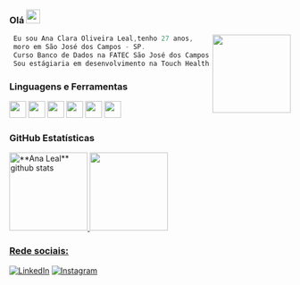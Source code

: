 
### Olá <img src="https://media.giphy.com/media/hvRJCLFzcasrR4ia7z/giphy.gif" width="25px">

<!-- <img align="right" width="150" src="https://www.imagensanimadas.com/data/media/218/pinguim-imagem-animada-0182.gif" />
 -->
<img align="right" width="140" src="https://i.pinimg.com/originals/94/d1/7e/94d17e25dba0111b8c6f737b6083e234.gif" />

```kotlin
 Eu sou Ana Clara Oliveira Leal,tenho 27 anos,
 moro em São José dos Campos - SP.
 Curso Banco de Dados na FATEC São José dos Campos - 6/6
 Sou estágiaria em desenvolvimento na Touch Health.
```
<!-- ![](https://visitor-badge.glitch.me/badge?page_id=heyanaleal-badge.id&left_color=black&right_color=pink) -->
### **Linguagens e Ferramentas**  
<code><img height="30" src="https://cdn-icons-png.flaticon.com/512/1822/1822899.png"></code>
<code><img height="30" src="https://cdn-icons-png.flaticon.com/512/226/226777.png"></code>
<code><img height="30" src="https://cdn-icons-png.flaticon.com/512/5968/5968267.png"></code>
<code><img height="30" src="https://cdn-icons-png.flaticon.com/512/5968/5968292.png"></code>
<code><img height="30" src="https://cdn-icons-png.flaticon.com/512/5968/5968242.png"></code>
<code><img height="30" src="https://upload.wikimedia.org/wikipedia/commons/thumb/9/95/Vue.js_Logo_2.svg/2367px-Vue.js_Logo_2.svg.png"></code>


### **GitHub Estatísticas**

<a href="https://github.com/heyanaleal">
 <img height="140em" src="https://github-readme-stats.vercel.app/api?username=heyanaleal&show_icons=true&theme=dracula&line_height=27" alt="**Ana Leal** github stats"/>
</a>
<a href="https://github.com/heyanaleal">
<img height="140em" src="https://github-readme-stats.vercel.app/api/top-langs/?username=heyanaleal&layout=compact&langs_count=7&theme=dracula&line_height=27"/>

### **Rede sociais:** 

<a href="https://www.linkedin.com/in/ana-clara-oliveira-leal-723169220/" target="_blank"><img src="https://img.shields.io/badge/LinkedIn-%230077B5.svg?&style=flat-square&logo=linkedin&logoColor=white" alt="LinkedIn"></a>
<a href="https://www.instagram.com/heyanaleal/" target="_blank"><img src="https://img.shields.io/badge/Instagram-%23E4405F.svg?&style=flat-square&logo=instagram&logoColor=white" alt="Instagram"></a>



